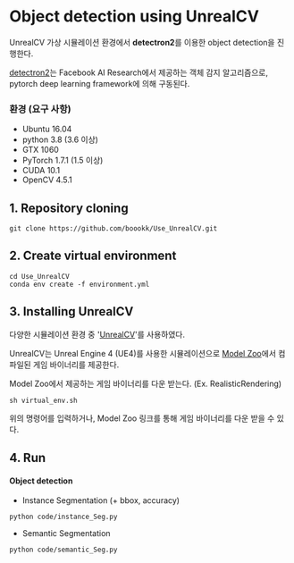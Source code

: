 # Object detection using UnrealCV

 UnrealCV 가상 시뮬레이션 환경에서 **detectron2**를 이용한 object detection을 진행한다.

 [detectron2](https://github.com/facebookresearch/detectron2)는 Facebook AI Research에서 제공하는 객체 감지 알고리즘으로, pytorch deep learning framework에 의해 구동된다. 
  

### 환경 (요구 사항)
* Ubuntu 16.04
* python 3.8 (3.6 이상)
* GTX 1060
* PyTorch 1.7.1 (1.5 이상)
* CUDA 10.1
* OpenCV 4.5.1
  
  
  
## 1. Repository cloning
```
git clone https://github.com/boookk/Use_UnrealCV.git
```



## 2. Create virtual environment
```
cd Use_UnrealCV
conda env create -f environment.yml
```



## 3. Installing UnrealCV

 다양한 시뮬레이션 환경 중 '[UnrealCV](https://unrealcv.org/)'를 사용하였다.

 UnrealCV는 Unreal Engine 4 (UE4)를 사용한 시뮬레이션으로 [Model Zoo](http://docs.unrealcv.org/en/master/reference/model_zoo.html#rr)에서 컴파일된 게임 바이너리를 제공한다. 

 Model Zoo에서 제공하는 게임 바이너리를 다운 받는다. (Ex. RealisticRendering)
  
```
sh virtual_env.sh
```
위의 명령어를 입력하거나, Model Zoo 링크를 통해 게임 바이너리를 다운 받을 수 있다.



## 4. Run

#### Object detection
 * Instance Segmentation (+ bbox, accuracy)
 ```
 python code/instance_Seg.py
 ```
 * Semantic Segmentation
 ```
 python code/semantic_Seg.py
 ```
